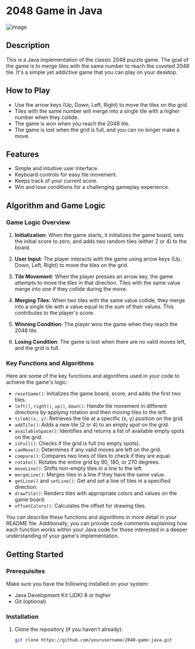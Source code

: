 # 2048 Game in Java

![image](https://github.com/mrharshdalal/2048Game/assets/64740456/3e0a5902-9368-49d0-bde7-108f5cb4c98b)


## Description

This is a Java implementation of the classic 2048 puzzle game. The goal of the game is to merge tiles with the same number to reach the coveted 2048 tile. It's a simple yet addictive game that you can play on your desktop.

## How to Play

- Use the arrow keys (Up, Down, Left, Right) to move the tiles on the grid.
- Tiles with the same number will merge into a single tile with a higher number when they collide.
- The game is won when you reach the 2048 tile.
- The game is lost when the grid is full, and you can no longer make a move.

## Features

- Simple and intuitive user interface.
- Keyboard controls for easy tile movement.
- Keeps track of your current score.
- Win and lose conditions for a challenging gameplay experience.

## Algorithm and Game Logic

### Game Logic Overview

1. **Initialization**: When the game starts, it initializes the game board, sets the initial score to zero, and adds two random tiles (either 2 or 4) to the board.

2. **User Input**: The player interacts with the game using arrow keys (Up, Down, Left, Right) to move the tiles on the grid.

3. **Tile Movement**: When the player presses an arrow key, the game attempts to move the tiles in that direction. Tiles with the same value merge into one if they collide during the move.

4. **Merging Tiles**: When two tiles with the same value collide, they merge into a single tile with a value equal to the sum of their values. This contributes to the player's score.

5. **Winning Condition**: The player wins the game when they reach the 2048 tile.

6. **Losing Condition**: The game is lost when there are no valid moves left, and the grid is full.

### Key Functions and Algorithms

Here are some of the key functions and algorithms used in your code to achieve the game's logic:

- `resetGame()`: Initializes the game board, score, and adds the first two tiles.
- `left()`, `right()`, `up()`, `down()`: Handle tile movement in different directions by applying rotation and then moving tiles to the left.
- `tileAt(x, y)`: Retrieves the tile at a specific (x, y) position on the grid.
- `addTile()`: Adds a new tile (2 or 4) to an empty spot on the grid.
- `availableSpace()`: Identifies and returns a list of available empty spots on the grid.
- `isFull()`: Checks if the grid is full (no empty spots).
- `canMove()`: Determines if any valid moves are left on the grid.
- `compare()`: Compares two lines of tiles to check if they are equal.
- `rotate()`: Rotates the entire grid by 90, 180, or 270 degrees.
- `moveLine()`: Shifts non-empty tiles in a line to the left.
- `mergeLine()`: Merges tiles in a line if they have the same value.
- `getLine()` and `setLine()`: Get and set a line of tiles in a specified direction.
- `drawTile()`: Renders tiles with appropriate colors and values on the game board.
- `offsetColors()`: Calculates the offset for drawing tiles.

You can describe these functions and algorithms in more detail in your README file. Additionally, you can provide code comments explaining how each function works within your Java code for those interested in a deeper understanding of your game's implementation.

## Getting Started

### Prerequisites

Make sure you have the following installed on your system:

- Java Development Kit (JDK) 8 or higher
- Git (optional)

### Installation

1. Clone the repository (if you haven't already):

   ```bash
   git clone https://github.com/yourusername/2048-game-java.git
